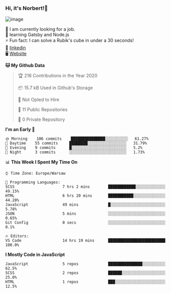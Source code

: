 ### Hi, it's Norbert!👋

![image](https://i.imgur.com/ynNQCJh.png)


🔭 I am currently looking for a job. <br>
🧠 learning Gatsby and Node.js <br>
⚡ Fun fact: I can solve a Rubik's cube in under a 30 seconds! <br>
👔 [linkedin](https://www.linkedin.com/in/norbert-%C5%82uszkiewicz-75b0891b3/) <br>
🖥 [Website](https://norbertluszkiewicz.pl/)<br>


<!--START_SECTION:waka-->
**🐱 My Github Data** 

> 🏆 218 Contributions in the Year 2020
 > 
> 📦 15.7 kB Used in Github's Storage 
 > 
> 🚫 Not Opted to Hire
 > 
> 📜 11 Public Repositories
 > 
> 🔑 0 Private Repository 
 > 
**I'm an Early 🐤** 

```text
🌞 Morning    106 commits    ███████████████░░░░░░░░░░   61.27% 
🌆 Daytime    55 commits     ████████░░░░░░░░░░░░░░░░░   31.79% 
🌃 Evening    9 commits      █░░░░░░░░░░░░░░░░░░░░░░░░   5.2% 
🌙 Night      3 commits      ░░░░░░░░░░░░░░░░░░░░░░░░░   1.73%

```


📊 **This Week I Spent My Time On** 

```text
⌚︎ Time Zone: Europe/Warsaw

💬 Programming Languages: 
SCSS                     7 hrs 2 mins        ████████████░░░░░░░░░░░░░   49.15% 
HTML                     6 hrs 20 mins       ███████████░░░░░░░░░░░░░░   44.28% 
JavaScript               49 mins             █░░░░░░░░░░░░░░░░░░░░░░░░   5.78% 
JSON                     5 mins              ░░░░░░░░░░░░░░░░░░░░░░░░░   0.65% 
Git Config               0 secs              ░░░░░░░░░░░░░░░░░░░░░░░░░   0.1%

🔥 Editors: 
VS Code                  14 hrs 19 mins      █████████████████████████   100.0%

```

**I Mostly Code in JavaScript** 

```text
JavaScript               5 repos             ███████████████░░░░░░░░░░   62.5% 
SCSS                     2 repos             ██████░░░░░░░░░░░░░░░░░░░   25.0% 
HTML                     1 repos             ███░░░░░░░░░░░░░░░░░░░░░░   12.5%

```



<!--END_SECTION:waka-->
